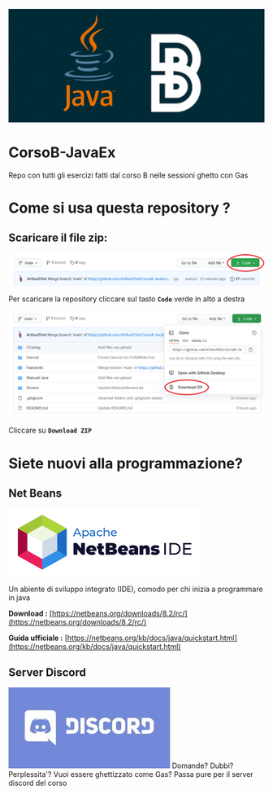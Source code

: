 ![logo](.ignore/repo-logo.png)

# CorsoB-JavaEx
Repo con tutti gli esercizi fatti dal corso B nelle sessioni ghetto con Gas

# Come si usa questa repository ?

## Scaricare il file zip:
![zip-1](https://raw.githubusercontent.com/ArthurD3nt/CorsoB-JavaEx/main/.ignore/zip-1.png)

Per scaricare la repository cliccare sul tasto **`Code`** verde in alto a destra 

![zip-2](https://raw.githubusercontent.com/ArthurD3nt/CorsoB-JavaEx/main/.ignore/zip-2.png)

Cliccare su **`Download ZIP`**

# Siete nuovi alla programmazione?

## Net Beans
![logo-NetBeans](.ignore/logo-NetBeans.png)

Un abiente di sviluppo integrato (IDE), comodo per chi inizia a programmare in java

**Download :** [https://netbeans.org/downloads/8.2/rc/](https://netbeans.org/downloads/8.2/rc/)

**Guida ufficiale :** [https://netbeans.org/kb/docs/java/quickstart.html](https://netbeans.org/kb/docs/java/quickstart.html)
 
 
 ## Server Discord
 ![logo-Discord](.ignore/discord-logo.jpg)
 Domande? Dubbi? Perplessita'? Vuoi essere ghettizzato come Gas?
 Passa pure per il server discord del corso
